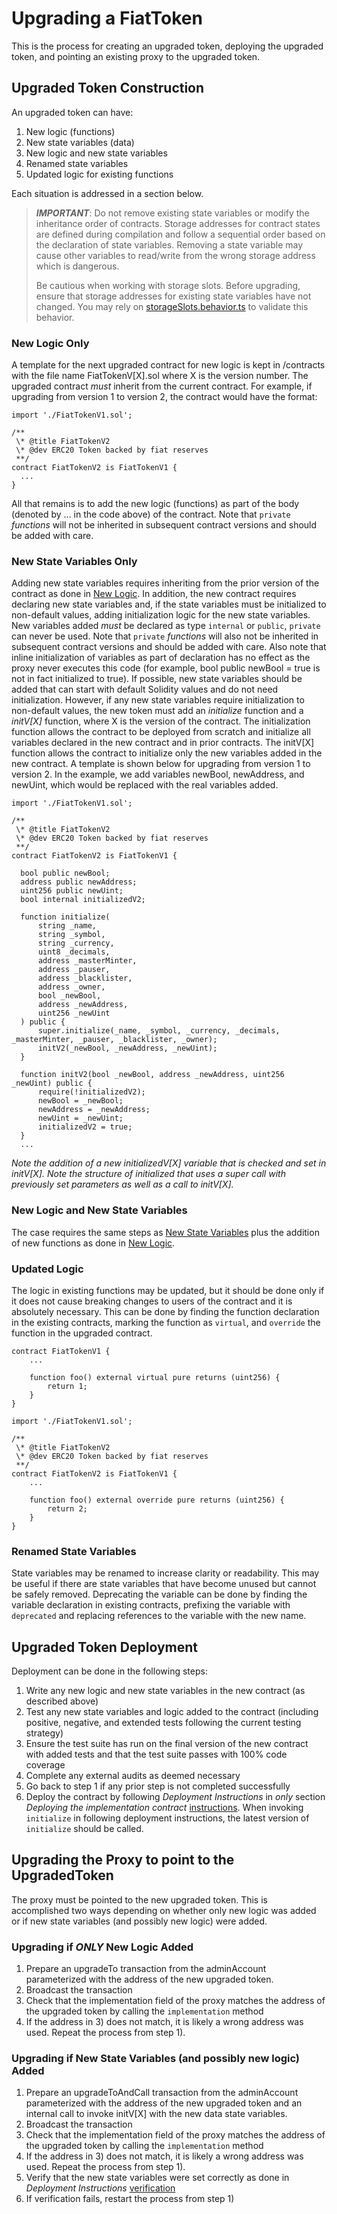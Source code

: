 # Upgrading a FiatToken

This is the process for creating an upgraded token, deploying the upgraded
token, and pointing an existing proxy to the upgraded token.

## Upgraded Token Construction

An upgraded token can have:

1. New logic (functions)
2. New state variables (data)
3. New logic and new state variables
4. Renamed state variables
5. Updated logic for existing functions

Each situation is addressed in a section below.

> **_IMPORTANT_**: Do not remove existing state variables or modify the
> inheritance order of contracts. Storage addresses for contract states are
> defined during compilation and follow a sequential order based on the
> declaration of state variables. Removing a state variable may cause other
> variables to read/write from the wrong storage address which is dangerous.
>
> Be cautious when working with storage slots. Before upgrading, ensure that
> storage addresses for existing state variables have not changed. You may rely
> on [storageSlots.behavior.ts](../test/helpers/storageSlots.behavior.ts) to
> validate this behavior.

### New Logic Only

A template for the next upgraded contract for new logic is kept in /contracts
with the file name FiatTokenV[X].sol where X is the version number. The upgraded
contract _must_ inherit from the current contract. For example, if upgrading
from version 1 to version 2, the contract would have the format:

```solidity
import './FiatTokenV1.sol';

/**
 \* @title FiatTokenV2
 \* @dev ERC20 Token backed by fiat reserves
 **/
contract FiatTokenV2 is FiatTokenV1 {
  ...
}

```

All that remains is to add the new logic (functions) as part of the body
(denoted by ... in the code above) of the contract. Note that `private`
_functions_ will not be inherited in subsequent contract versions and should be
added with care.

### New State Variables Only

Adding new state variables requires inheriting from the prior version of the
contract as done in [New Logic](#new-logic-only). In addition, the new contract
requires declaring new state variables and, if the state variables must be
initialized to non-default values, adding initialization logic for the new state
variables. New variables added _must_ be declared as type `internal` or
`public`, `private` can never be used. Note that `private` _functions_ will also
not be inherited in subsequent contract versions and should be added with care.
Also note that inline initialization of variables as part of declaration has no
effect as the proxy never executes this code (for example, bool public newBool =
true is not in fact initialized to true). If possible, new state variables
should be added that can start with default Solidity values and do not need
initialization. However, if any new state variables require initialization to
non-default values, the new token must add an _initialize_ function and a
_initV[X]_ function, where X is the version of the contract. The initialization
function allows the contract to be deployed from scratch and initialize all
variables declared in the new contract and in prior contracts. The initV[X]
function allows the contract to initialize only the new variables added in the
new contract. A template is shown below for upgrading from version 1 to
version 2. In the example, we add variables newBool, newAddress, and newUint,
which would be replaced with the real variables added.

```solidity
import './FiatTokenV1.sol';

/**
 \* @title FiatTokenV2
 \* @dev ERC20 Token backed by fiat reserves
 **/
contract FiatTokenV2 is FiatTokenV1 {

  bool public newBool;
  address public newAddress;
  uint256 public newUint;
  bool internal initializedV2;

  function initialize(
      string _name,
      string _symbol,
      string _currency,
      uint8 _decimals,
      address _masterMinter,
      address _pauser,
      address _blacklister,
      address _owner,
      bool _newBool,
      address _newAddress,
      uint256 _newUint
  ) public {
      super.initialize(_name, _symbol, _currency, _decimals, _masterMinter, _pauser, _blacklister, _owner);
      initV2(_newBool, _newAddress, _newUint);
  }

  function initV2(bool _newBool, address _newAddress, uint256 _newUint) public {
      require(!initializedV2);
      newBool = _newBool;
      newAddress = _newAddress;
      newUint = _newUint;
      initializedV2 = true;
  }
  ...

```

_Note the addition of a new initializedV[X] variable that is checked and set in
initV[X]._ _Note the structure of initialized that uses a super call with
previously set parameters as well as a call to initV[X]._

### New Logic and New State Variables

The case requires the same steps as
[New State Variables](#new-state-variables-only) plus the addition of new
functions as done in [New Logic](#new-logic-only).

### Updated Logic

The logic in existing functions may be updated, but it should be done only if it
does not cause breaking changes to users of the contract and it is absolutely
necessary. This can be done by finding the function declaration in the existing
contracts, marking the function as `virtual`, and `override` the function in the
upgraded contract.

```solidity
contract FiatTokenV1 {
    ...

    function foo() external virtual pure returns (uint256) {
        return 1;
    }
}
```

```solidity
import './FiatTokenV1.sol';

/**
 \* @title FiatTokenV2
 \* @dev ERC20 Token backed by fiat reserves
 **/
contract FiatTokenV2 is FiatTokenV1 {
    ...

    function foo() external override pure returns (uint256) {
        return 2;
    }
}
```

### Renamed State Variables

State variables may be renamed to increase clarity or readability. This may be
useful if there are state variables that have become unused but cannot be safely
removed. Deprecating the variable can be done by finding the variable
declaration in existing contracts, prefixing the variable with `deprecated` and
replacing references to the variable with the new name.

## Upgraded Token Deployment

Deployment can be done in the following steps:

1. Write any new logic and new state variables in the new contract (as described
   above)
2. Test any new state variables and logic added to the contract (including
   positive, negative, and extended tests following the current testing
   strategy)
3. Ensure the test suite has run on the final version of the new contract with
   added tests and that the test suite passes with 100% code coverage
4. Complete any external audits as deemed necessary
5. Go back to step 1 if any prior step is not completed successfully
6. Deploy the contract by following _Deployment Instructions_ in _only_ section
   _Deploying the implementation contract_
   [instructions](deployment.md#Deploying-the-implementation-contract). When
   invoking `initialize` in following deployment instructions, the latest
   version of `initialize` should be called.

## Upgrading the Proxy to point to the UpgradedToken

The proxy must be pointed to the new upgraded token. This is accomplished two
ways depending on whether only new logic was added or if new state variables
(and possibly new logic) were added.

### Upgrading if _ONLY_ New Logic Added

1. Prepare an upgradeTo transaction from the adminAccount parameterized with the
   address of the new upgraded token.
2. Broadcast the transaction
3. Check that the implementation field of the proxy matches the address of the
   upgraded token by calling the `implementation` method
4. If the address in 3) does not match, it is likely a wrong address was used.
   Repeat the process from step 1).

### Upgrading if New State Variables (and possibly new logic) Added

1. Prepare an upgradeToAndCall transaction from the adminAccount parameterized
   with the address of the new upgraded token and an internal call to invoke
   initV[X] with the new data state variables.
2. Broadcast the transaction
3. Check that the implementation field of the proxy matches the address of the
   upgraded token by calling the `implementation` method
4. If the address in 3) does not match, it is likely a wrong address was used.
   Repeat the process from step 1).
5. Verify that the new state variables were set correctly as done in _Deployment
   Instructions_ [verification](deployment.md)
6. If verification fails, restart the process from step 1)
